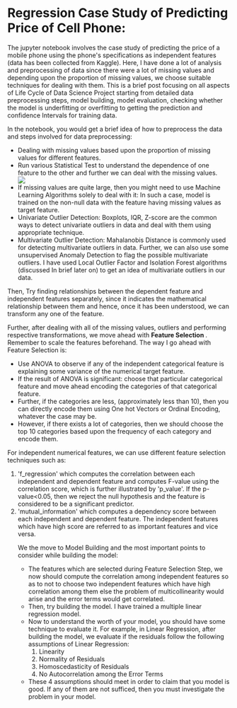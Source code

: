 <h1>Regression Case Study of Predicting Price of Cell Phone:</h1>

<p>The jupyter notebook involves the case study of predicting the price of a mobile phone using the phone's specifications as independent features (data has been collected from Kaggle). Here, I have done a lot of analysis and preprocessing of data since there were a lot of missing values and depending upon the proportion of missing values, we choose suitable techniques for dealing with them. This is a brief post focusing on all aspects of Life Cycle of Data Science Project starting from detailed data preprocessing steps, model building, model evaluation, checking whether the model is underfitting or overfitting to getting the prediction and confidence Intervals for training data.</p>

<p>In the notebook, you would get a brief idea of how to preprocess the data and steps involved for data preprocessing:
<ul><li>Dealing with missing values based upon the proportion of missing values for different features.</li>
<li> Run various Statistical Test to understand the dependence of one feature to the other and further we can deal with the missing values.</li>
<img src=https://user-images.githubusercontent.com/64635584/119385578-ede8ff00-bce3-11eb-8a4f-c7cbf7e1fa94.png>

<li>If missing values are quite large, then you might need to use Machine Learning Algorithms solely to deal with it: In such a case, model is trained on the non-null data with the feature having missing values as target feature.</li>
<li>Univariate Outlier Detection: Boxplots, IQR, Z-score are the common ways to detect univariate outliers in data and deal with them using appropriate technique.</li>
<li>Multivariate Outlier Detection: Mahalanobis Distance is commonly used for detecting multivariate outliers in data. Further, we can also use some unsupervised Anomaly Detection to flag the possible multivariate outliers. I have used Local Outlier Factor and Isolation Forest algorithms (discussed   In brief later on) to get an idea of multivariate outliers in our data.</li></ul></p>
    
<p>Then, Try finding relationships between the dependent feature and independent features separately, since it indicates the mathematical relationship between them and hence, once it has been understood, we can transform any one of the feature.</p>
    
    
<p>Further, after dealing with all of the missing values, outliers and performing respective transformations, we move ahead with <strong>Feature Selection </strong>. Remember to scale the features beforehand. The way I go ahead with Feature Selection is:
<ul><li>Use ANOVA to observe if any of the independent categorical feature is explaining some variance of the numerical target feature.</li>
<li>If the result of ANOVA is significant: choose that particular categorical feature and move ahead encoding the categories of that categorical feature.</li>
<li>Further, if the categories are less, (approximately less than 10), then you can directly encode them using One hot Vectors or Ordinal Encoding, whatever the case may be.</li>
<li>However, if there exists a lot of categories, then we should choose the top 10 categories based upon the frequency of each category and encode them.</li></ul></p>

<p>For independent numerical features, we can use different feature selection techniques such as:
<ol><li>  'f_regression' which computes the correlation between each independent and dependent feature and computes F-value using the correlation score, which is further illustrated by 'p_value'. If the p-value<0.05, then we reject the null hypothesis and the feature is considered to be a significant predictor.</li>
<li> 'mutual_information' which computes a dependency score between each independent and dependent feature. The independent features which have high score are referred to as important features and vice versa.</li></p>


<p>We the move to Model Building and the most important points to consider while building the model:
<ul><li>The features which are selected during Feature Selection Step, we now should compute the correlation among independent features so as to not to choose two independent features which have high correlation among them else the problem of multicollinearity would arise and the error terms would get correlated.</li>
<li>Then, try building the model. I have trained a multiple linear regression model.</li>
<li>Now to understand the worth of your model, you should have some technique to evaluate it. For example, in Linear Regression, after building the model, we evaluate if the residuals follow the following assumptions of Linear Regression:
<ol><li>Linearity</li>
<li>Normality of Residuals</li>
<li>Homoscedasticity of Residuals</li>
<li>No Autocorrelation among the Error Terms</li></ol></li>
<li>These 4 assumptions should meet in order to claim that you model is good. If any of them are not sufficed, then you must investigate the problem in your model.</li></ul></p>

